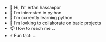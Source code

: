 - 👋 Hi, I’m erfan hassanpor
- 👀 I’m interested in python
- 🌱 I’m currently learning python
- 💞️ I’m looking to collaborate on basic projects
- 📫 How to reach me ...
- ⚡ Fun fact: ...

<!---
erfanhp86/erfanhp86 is a ✨ special ✨ repository because its `README.md` (this file) appears on your GitHub profile.
You can click the Preview link to take a look at your changes.
--->

